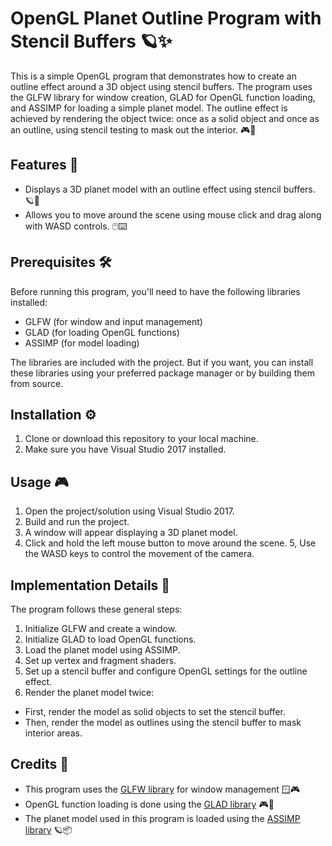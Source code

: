 # OpenGL Planet Outline Program with Stencil Buffers 🪐✨

This is a simple OpenGL program that demonstrates how to create an outline effect around a 3D object using stencil buffers. The program uses the GLFW library for window creation, GLAD for OpenGL function loading, and ASSIMP for loading a simple planet model. The outline effect is achieved by rendering the object twice: once as a solid object and once as an outline, using stencil testing to mask out the interior. 🎮🌌

## Features 🚀

- Displays a 3D planet model with an outline effect using stencil buffers. 🪐🎨
- Allows you to move around the scene using mouse click and drag along with WASD controls. 🖱️⌨️

## Prerequisites 🛠️

Before running this program, you'll need to have the following libraries installed:

- GLFW (for window and input management)
- GLAD (for loading OpenGL functions)
- ASSIMP (for model loading)

The libraries are included with the project. But if you want, you can install these libraries using your preferred package manager or by building them from source.

## Installation ⚙️

1. Clone or download this repository to your local machine.
2. Make sure you have Visual Studio 2017 installed.

## Usage 🎮
1. Open the project/solution using Visual Studio 2017.
2. Build and run the project.
3. A window will appear displaying a 3D planet model.
4. Click and hold the left mouse button to move around the scene.
5, Use the WASD keys to control the movement of the camera.

## Implementation Details 📝
The program follows these general steps:

1. Initialize GLFW and create a window.
2. Initialize GLAD to load OpenGL functions.
3. Load the planet model using ASSIMP.
4. Set up vertex and fragment shaders.
5. Set up a stencil buffer and configure OpenGL settings for the outline effect.
6. Render the planet model twice:
- First, render the model as solid objects to set the stencil buffer.</li>
- Then, render the model as outlines using the stencil buffer to mask interior areas.</li>


## Credits 🙌
- This program uses the [GLFW library](https://github.com/glfw/glfw) for window management 🪟🎮
- OpenGL function loading is done using the [GLAD library](https://github.com/Dav1dde/glad) 🎮🧰
- The planet model used in this program is loaded using the [ASSIMP library](https://github.com/assimp/assimp) 🪐📦



